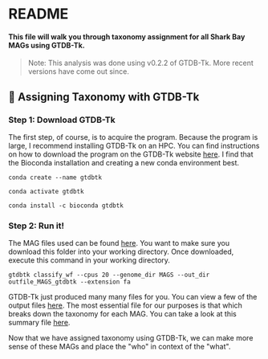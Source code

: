 # README

#### This file will walk you through taxonomy assignment for all Shark Bay MAGs using GTDB-Tk.

>Note: This analysis was done using v0.2.2 of GTDB-Tk. More recent versions have come out since.


## :memo: Assigning Taxonomy with GTDB-Tk

### Step 1: Download GTDB-Tk

The first step, of course, is to acquire the program. Because the program is large, I recommend installing GTDB-Tk on an HPC. You can find instructions on how to download the program on the GTDB-Tk website [here](https://github.com/Ecogenomics/GTDBTk). I find that the Bioconda installation and creating a new conda environment best. 

```
conda create --name gtdbtk

conda activate gtdbtk

conda install -c bioconda gtdbtk
```
### Step 2: Run it!

The MAG files used can be found [here](https://zenodo.org/record/3874996#.X0gJmBNKhLY). You want to make sure you download this folder into your working directory. Once downloaded, execute this command in your working directory. 

```
gtdbtk classify_wf --cpus 20 --genome_dir MAGS --out_dir outfile_MAGS_gtdbtk --extension fa
```

GTDB-Tk just produced many many files for you. You can view a few of the output files [here](https://github.com/emilieskoog/SharkBay2020-analysis/tree/master/TaxonomyAssignment_GTDB-Tk/outfile_MAGS_gtdbtk). The most essential file for our purposes is that which breaks down the taxonomy for each MAG. You can take a look at this summary file [here](https://github.com/emilieskoog/SharkBay2020-analysis/blob/master/TaxonomyAssignment_GTDB-Tk/outfile_MAGS_gtdbtk/gtdbtk.bac120.classification_pplacer2.txt). 

Now that we have assigned taxonomy using GTDB-Tk, we can make more sense of these MAGs and place the "who" in context of the "what".  
